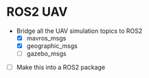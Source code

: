 # ROS2 UAV

- Bridge all the UAV simulation topics to ROS2
    - [x] mavros_msgs
    - [x] geographic_msgs
    - [ ] gazebo_msgs
- [ ] Make this into a ROS2 package
